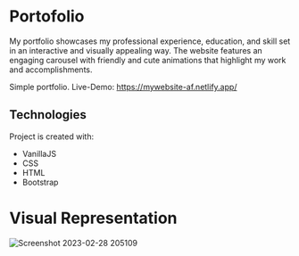 # Portofolio

My portfolio showcases my professional experience, education, and skill set in an interactive and visually appealing way. The website features an engaging carousel with friendly and cute animations that highlight my work and accomplishments.

Simple portfolio. Live-Demo: https://mywebsite-af.netlify.app/



## Technologies
Project is created with:

- VanillaJS
- CSS
- HTML
- Bootstrap


# Visual Representation

![Screenshot 2023-02-28 205109](https://user-images.githubusercontent.com/93868173/221952560-4c627af0-246d-463b-8681-c2bd38a1d2eb.png)










